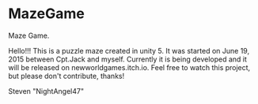 # MazeGame
Maze Game.

Hello!!! This is a puzzle maze created in unity 5. It was started on June 19, 2015 between Cpt.Jack and myself. Currently it is being developed and it will be released on newworldgames.itch.io. Feel free to watch this project, but please don't contribute, thanks!

Steven "NightAngel47"
